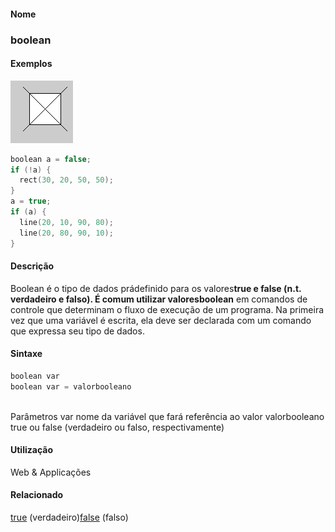
#### Nome
### boolean

#### Exemplos
<img border="0" height="100" src="media/boolean.gif" width="100"/>

```pde
boolean a = false; 
if (!a) { 
  rect(30, 20, 50, 50); 
} 
a = true; 
if (a) { 
  line(20, 10, 90, 80); 
  line(20, 80, 90, 10); 
} 

```

#### Descrição
Boolean é o tipo de dados prádefinido para os valores**true **e** false **(n.t. verdadeiro e falso). É comum utilizar valores**boolean**
em comandos de controle que determinam o fluxo de
execução de um programa. Na primeira vez que uma
variável é escrita, ela deve ser declarada com um comando
que expressa seu tipo de dados.

#### Sintaxe
```pde
boolean var
boolean var = valorbooleano
            
```
Parâmetros
var
nome da variável que fará referência ao valor
valorbooleano
true ou false (verdadeiro ou falso, respectivamente)

#### Utilização

	
Web & Applicações

#### Relacionado
[true](true) (verdadeiro)[false](false) (falso)
